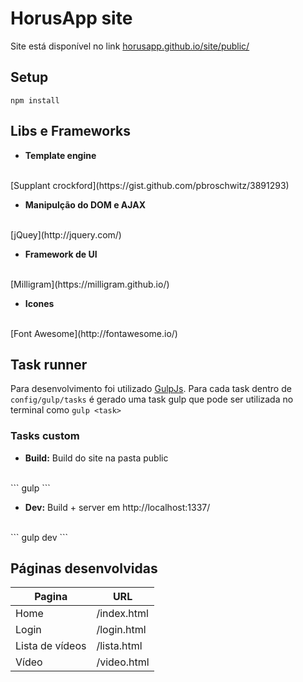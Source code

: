 # HorusApp site

Site está disponível no link [horusapp.github.io/site/public/](horusapp.github.io/site/public/)

## Setup
```
npm install
```

## Libs e Frameworks

- **Template engine**
<br>
[Supplant crockford](https://gist.github.com/pbroschwitz/3891293)

- **Manipulção do DOM e AJAX**
<br>
[jQuey](http://jquery.com/)

- **Framework de UI**
<br>
[Milligram](https://milligram.github.io/)

- **Icones**
<br>
[Font Awesome](http://fontawesome.io/)

## Task runner
Para desenvolvimento foi utilizado [GulpJs](http://gulpjs.com/). Para cada task dentro de `config/gulp/tasks` é gerado uma task gulp que pode ser utilizada no terminal como `gulp <task>`
<br>

### Tasks custom
- **Build:** Build do site na pasta public
<br>
```
gulp
```

- **Dev:** Build + server em http://localhost:1337/
<br>
```
gulp dev
```

## Páginas desenvolvidas
| Pagina          | URL         |
|-----------------|-------------|
| Home            | /index.html |
| Login           | /login.html |
| Lista de vídeos | /lista.html |
| Vídeo           | /video.html |
